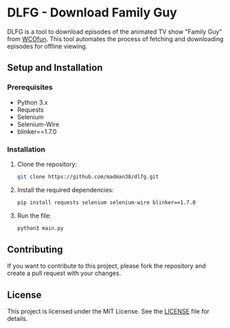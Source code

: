 # DLFG - Download Family Guy

DLFG is a tool to download episodes of the animated TV show "Family Guy" from [WCOfun](https://www.wcofun.net/). This tool automates the process of fetching and downloading episodes for offline viewing.

## Setup and Installation

### Prerequisites

- Python 3.x
- Requests
- Selenium
- Selenium-Wire
- blinker==1.7.0

### Installation

1. Clone the repository:
    ```sh
    git clone https://github.com/madman38/dlfg.git
    ```

2. Install the required dependencies:
    ```sh
    pip install requests selenium selenium-wire blinker==1.7.0
    ```

3. Run the file:
    ```sh
    python3 main.py
    ```

## Contributing

If you want to contribute to this project, please fork the repository and create a pull request with your changes.

## License

This project is licensed under the MIT License. See the [LICENSE](LICENSE) file for details.
